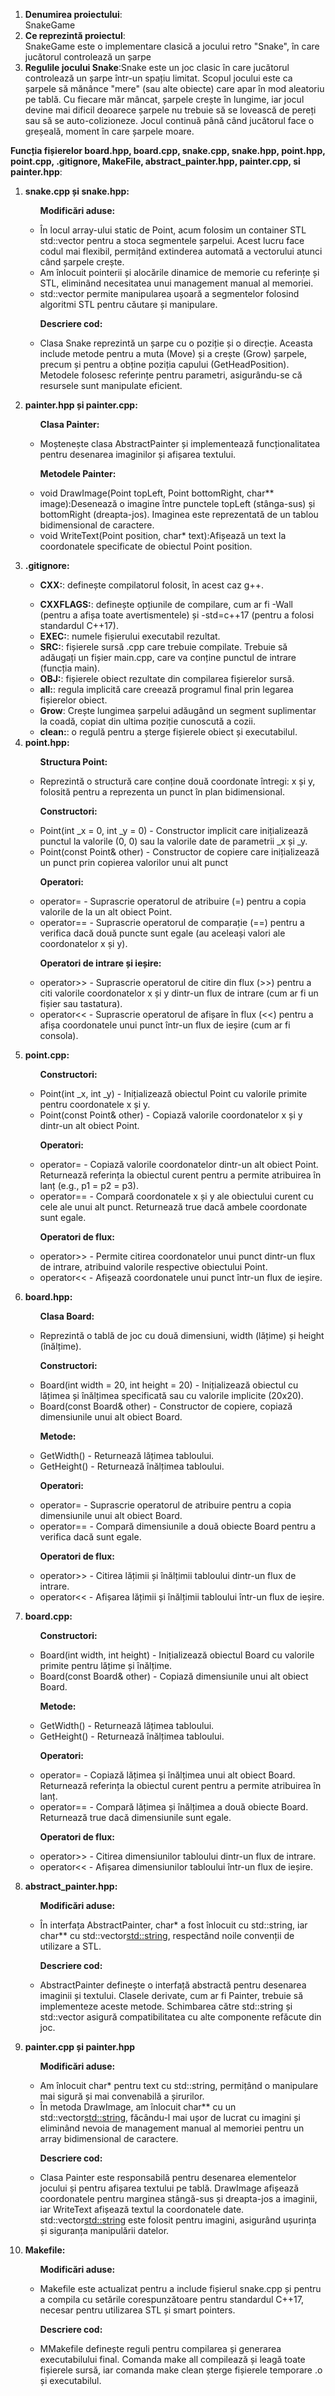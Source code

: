 <body >
<ol>
       
 <li><b> Denumirea proiectului</b>: </li>
SnakeGame

 <li><b>Ce reprezintă proiectul</b>: </li>
SnakeGame este o implementare clasică a jocului retro "Snake", în care jucătorul controlează un șarpe 

 <li><b>Regulile jocului Snake</b>:Snake este un joc clasic în care jucătorul controlează un șarpe într-un spațiu limitat. Scopul jocului este ca șarpele să mănânce "mere" (sau alte obiecte) care apar în mod aleatoriu pe tablă. Cu fiecare măr mâncat, șarpele crește în lungime, iar jocul devine mai dificil deoarece șarpele nu trebuie să se lovească de pereți sau să se auto-colizioneze. Jocul continuă până când jucătorul face o greșeală, moment în care șarpele moare. </li>

 </ol>
<b>Funcția fișierelor board.hpp, board.cpp, snake.cpp, snake.hpp, point.hpp, point.cpp, .gitignore, MakeFile, abstract_painter.hpp, painter.cpp, si painter.hpp</b>:
<body >
    <ol>       






<li><b>snake.cpp și snake.hpp:</b> </li>
     <ul>     
            
<b>Modificări aduse:</b> 
     <li>  În locul array-ului static de Point, acum folosim un container STL std::vector pentru a stoca segmentele șarpelui. Acest lucru face codul mai flexibil, permițând extinderea automată a vectorului atunci când șarpele crește.</li>
     <li>Am înlocuit pointerii și alocările dinamice de memorie cu referințe și STL, eliminând necesitatea unui management manual al memoriei.</il>
     <li>std::vector permite manipularea ușoară a segmentelor folosind algoritmi STL pentru căutare și manipulare.</il>
</ul>
<ul>
     
<b>Descriere cod: </b>
       <li>Clasa Snake reprezintă un șarpe cu o poziție și o direcție. Aceasta include metode pentru a muta (Move) și a crește (Grow) șarpele, precum și pentru a obține poziția capului (GetHeadPosition). Metodele folosesc referințe pentru parametri, asigurându-se că resursele sunt manipulate eficient.</il>
</ul>





<li><b>painter.hpp și painter.cpp:</b> </li>
     <ul>     
            
<b>Clasa Painter:</b> 
     <li>  Moștenește clasa AbstractPainter și implementează funcționalitatea pentru desenarea imaginilor și afișarea textului.</li>
</ul>
<ul>
     
<b>Metodele Painter:</b>
       <li>void DrawImage(Point topLeft, Point bottomRight, char** image):Desenează o imagine între punctele topLeft (stânga-sus) și bottomRight (dreapta-jos). Imaginea este reprezentată de un tablou bidimensional de caractere.</il>
     <li>void WriteText(Point position, char* text):Afișează un text la coordonatele specificate de obiectul Point position.</il>
</ul>



<li><b>.gitignore:</b> </li>
           <ul>
<li><b>CXX:</b>: definește compilatorul folosit, în acest caz g++.</li>
</ul>
<ul>
<li><b>CXXFLAGS:</b>: definește opțiunile de compilare, cum ar fi -Wall (pentru a afișa toate avertismentele) și -std=c++17 (pentru a folosi standardul C++17).</il>
<li><b>EXEC:</b>: numele fișierului executabil rezultat.</il>
<li><b>SRC:</b>: fișierele sursă .cpp care trebuie compilate. Trebuie să adăugați un fișier main.cpp, care va conține punctul de intrare (funcția main).</il>
<li><b>OBJ:</b>: fișierele obiect rezultate din compilarea fișierelor sursă.</il>
<li><b>all:</b>: regula implicită care creează programul final prin legarea fișierelor obiect.</il>
<li><b>Grow</b>: Crește lungimea șarpelui adăugând un segment suplimentar la coadă, copiat din ultima poziție cunoscută a cozii.</il>
<li><b>clean:</b>: o regulă pentru a șterge fișierele obiect și executabilul.</il>
       
</ul>




<li><b>point.hpp:</b> </li>
     <ul>     
            
<b>Structura Point:</b> 
     <li>  Reprezintă o structură care conține două coordonate întregi: x și y, folosită pentru a reprezenta un punct în plan bidimensional.</li>
</ul>
<ul>
     
<b>Constructori:</b>
       <li>Point(int _x = 0, int _y = 0) - Constructor implicit care inițializează punctul la valorile (0, 0) sau la valorile date de parametrii _x și _y.</il>
     <li>  Point(const Point& other) - Constructor de copiere care inițializează un punct prin copierea valorilor unui alt punct</il>

<b>Operatori:</b> 
       <li>operator= - Suprascrie operatorul de atribuire (=) pentru a copia valorile de la un alt obiect Point.</il>
       <li>  operator== - Suprascrie operatorul de comparație (==) pentru a verifica dacă două puncte sunt egale (au aceleași valori ale coordonatelor x și y).</il>
          
<b>Operatori de intrare și ieșire:</b>
       <li>operator>> - Suprascrie operatorul de citire din flux (>>) pentru a citi valorile coordonatelor x și y dintr-un flux de intrare (cum ar fi un fișier sau tastatura).</il>
       <li> operator<< - Suprascrie operatorul de afișare în flux (<<) pentru a afișa coordonatele unui punct într-un flux de ieșire (cum ar fi consola).</il>
           
</ul>





<li><b>point.cpp:</b> </li>
     <ul>     
            
<b>Constructori:</b>
       <li>Point(int _x, int _y) - Inițializează obiectul Point cu valorile primite pentru coordonatele x și y.</il>
     <li>  Point(const Point& other) - Copiază valorile coordonatelor x și y dintr-un alt obiect Point.</il>
</ul>
<ul>
     
<b>Operatori:</b>
       <li>operator= - Copiază valorile coordonatelor dintr-un alt obiect Point. Returnează referința la obiectul curent pentru a permite atribuirea în lanț (e.g., p1 = p2 = p3).</il>
     <li>  operator== - Compară coordonatele x și y ale obiectului curent cu cele ale unui alt punct. Returnează true dacă ambele coordonate sunt egale.</il>

<b>Operatori de flux:</b> 
       <li>operator>> - Permite citirea coordonatelor unui punct dintr-un flux de intrare, atribuind valorile respective obiectului Point.</il>
       <li>  operator<< - Afișează coordonatele unui punct într-un flux de ieșire.</il>       
</ul>





<li><b>board.hpp:</b> </li>
     <ul>     
            
<b>Clasa Board:</b>
       <li>Reprezintă o tablă de joc cu două dimensiuni, width (lățime) și height (înălțime).</il>
</ul>
<ul>
     
<b>Constructori:</b>
       <li>Board(int width = 20, int height = 20) - Inițializează obiectul cu lățimea și înălțimea specificată sau cu valorile implicite (20x20).</il>
     <li> Board(const Board& other) - Constructor de copiere, copiază dimensiunile unui alt obiect Board.</il>

<b>Metode:</b> 
       <li>GetWidth() - Returnează lățimea tabloului.</il>
       <li> GetHeight() - Returnează înălțimea tabloului.</il>     

 <b>Operatori:</b> 
        <li>operator= - Suprascrie operatorul de atribuire pentru a copia dimensiunile unui alt obiect Board.</il>
       <li> operator== - Compară dimensiunile a două obiecte Board pentru a verifica dacă sunt egale.</il>  
       
<b>Operatori de flux:</b> 
        <li>operator>> - Citirea lățimii și înălțimii tabloului dintr-un flux de intrare.</il>
       <li> operator<< - Afișarea lățimii și înălțimii tabloului într-un flux de ieșire.</il>    
</ul>





<li><b>board.cpp:</b> </li>
     <ul>     
            
<b>Constructori:</b>
       <li>Board(int width, int height) - Inițializează obiectul Board cu valorile primite pentru lățime și înălțime.</il>
     <li>  Board(const Board& other) - Copiază dimensiunile unui alt obiect Board.</li>
</ul>
<ul>
     
<b>Metode:</b>
       <li>GetWidth() - Returnează lățimea tabloului.</il>
     <li> GetHeight() - Returnează înălțimea tabloului.</il>

<b>Operatori:</b> 
       <li>operator= - Copiază lățimea și înălțimea unui alt obiect Board. Returnează referința la obiectul curent pentru a permite atribuirea în lanț.</il>
       <li> operator== - Compară lățimea și înălțimea a două obiecte Board. Returnează true dacă dimensiunile sunt egale.</il>     

 <b>Operatori de flux:</b> 
        <li>operator>> - Citirea dimensiunilor tabloului dintr-un flux de intrare.</il>
       <li> operator<< - Afișarea dimensiunilor tabloului într-un flux de ieșire.</il>      
</ul>





<li><b>abstract_painter.hpp:</b> </li>
           <ul>
                  
<b>Modificări aduse:</b> 
       <li>În interfața AbstractPainter, char* a fost înlocuit cu std::string, iar char** cu std::vector<std::string>, respectând noile convenții de utilizare a STL.</li>
       
<b>Descriere cod:</b> 
       <li>AbstractPainter definește o interfață abstractă pentru desenarea imaginii și textului. Clasele derivate, cum ar fi Painter, trebuie să implementeze aceste metode. Schimbarea către std::string și std::vector asigură compatibilitatea cu alte componente refăcute din joc.</li>
        
</ul>





<li><b>painter.cpp și painter.hpp</b> </li>
           <ul>
                  
<b>Modificări aduse:</b> 
       <li>Am înlocuit char* pentru text cu std::string, permițând o manipulare mai sigură și mai convenabilă a șirurilor.</li>
        <li>În metoda DrawImage, am înlocuit char** cu un std::vector<std::string>, făcându-l mai ușor de lucrat cu imagini și eliminând nevoia de management manual al memoriei pentru un array bidimensional de caractere.</li>
       
<b>Descriere cod:</b> 
       <li>Clasa Painter este responsabilă pentru desenarea elementelor jocului și pentru afișarea textului pe tablă. DrawImage afișează coordonatele pentru marginea stângă-sus și dreapta-jos a imaginii, iar WriteText afișează textul la coordonatele date. std::vector<std::string> este folosit pentru imagini, asigurând ușurința și siguranța manipulării datelor.</li>
 
</ul>




<li><b>Makefile:</b> </li>
           <ul>
                  
<b>Modificări aduse:</b> 
        <li> Makefile este actualizat pentru a include fișierul snake.cpp și pentru a compila cu setările corespunzătoare pentru standardul C++17, necesar pentru utilizarea STL și smart pointers.</li>
        
<b>Descriere cod:</b> 
       <li>MMakefile definește reguli pentru compilarea și generarea executabilului final. Comanda make all compilează și leagă toate fișierele sursă, iar comanda make clean șterge fișierele temporare .o și executabilul.</li>        
                   
</ul>
</ol>
</body>
